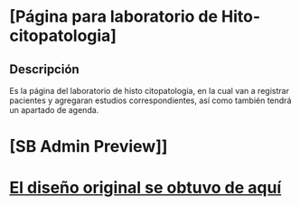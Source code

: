 # [Página para laboratorio de Hito-citopatologia]


## Descripción
Es la página del laboratorio de histo citopatologia, en la cual van a registrar pacientes y agregaran estudios correspondientes, así como también tendrá un apartado de agenda.

# [SB Admin Preview]]
# [El diseño original se obtuvo de aquí](https://startbootstrap.com/templates/sb-admin/)

